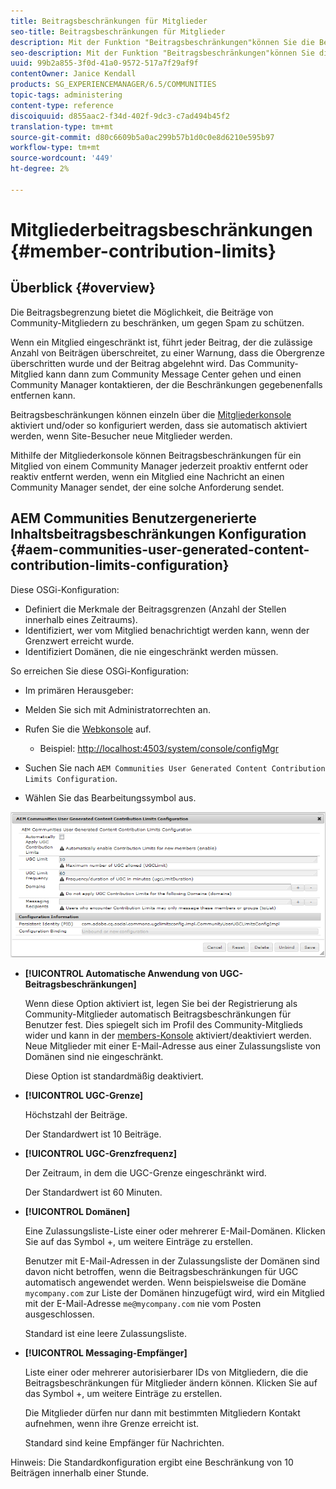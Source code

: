 ```yaml
---
title: Beitragsbeschränkungen für Mitglieder
seo-title: Beitragsbeschränkungen für Mitglieder
description: Mit der Funktion "Beitragsbeschränkungen"können Sie die Beiträge zum Schutz vor Spam einschränken
seo-description: Mit der Funktion "Beitragsbeschränkungen"können Sie die Beiträge zum Schutz vor Spam einschränken
uuid: 99b2a855-3f0d-41a0-9572-517a7f29af9f
contentOwner: Janice Kendall
products: SG_EXPERIENCEMANAGER/6.5/COMMUNITIES
topic-tags: administering
content-type: reference
discoiquuid: d855aac2-f34d-402f-9dc3-c7ad494b45f2
translation-type: tm+mt
source-git-commit: d80c6609b5a0ac299b57b1d0c0e8d6210e595b97
workflow-type: tm+mt
source-wordcount: '449'
ht-degree: 2%

---
```



# Mitgliederbeitragsbeschränkungen {#member-contribution-limits}

## Überblick {#overview}

Die Beitragsbegrenzung bietet die Möglichkeit, die Beiträge von Community-Mitgliedern zu beschränken, um gegen Spam zu schützen.

Wenn ein Mitglied eingeschränkt ist, führt jeder Beitrag, der die zulässige Anzahl von Beiträgen überschreitet, zu einer Warnung, dass die Obergrenze überschritten wurde und der Beitrag abgelehnt wird. Das Community-Mitglied kann dann zum Community Message Center gehen und einen Community Manager kontaktieren, der die Beschränkungen gegebenenfalls entfernen kann.

Beitragsbeschränkungen können einzeln über die [Mitgliederkonsole](members.md) aktiviert und/oder so konfiguriert werden, dass sie automatisch aktiviert werden, wenn Site-Besucher neue Mitglieder werden.

Mithilfe der Mitgliederkonsole können Beitragsbeschränkungen für ein Mitglied von einem Community Manager jederzeit proaktiv entfernt oder reaktiv entfernt werden, wenn ein Mitglied eine Nachricht an einen Community Manager sendet, der eine solche Anforderung sendet.

## AEM Communities Benutzergenerierte Inhaltsbeitragsbeschränkungen Konfiguration {#aem-communities-user-generated-content-contribution-limits-configuration}

Diese OSGi-Konfiguration:

* Definiert die Merkmale der Beitragsgrenzen (Anzahl der Stellen innerhalb eines Zeitraums).
* Identifiziert, wer vom Mitglied benachrichtigt werden kann, wenn der Grenzwert erreicht wurde.
* Identifiziert Domänen, die nie eingeschränkt werden müssen.

So erreichen Sie diese OSGi-Konfiguration:

* Im primären Herausgeber:
* Melden Sie sich mit Administratorrechten an.
* Rufen Sie die [Webkonsole](../../help/sites-deploying/configuring-osgi.md) auf.

   * Beispiel: [http://localhost:4503/system/console/configMgr](http://localhost:4503/system/console/configMgr)

* Suchen Sie nach `AEM Communities User Generated Content Contribution Limits Configuration`.
* Wählen Sie das Bearbeitungssymbol aus.

![configure-limits](assets/configure-limits.png)

* **[!UICONTROL Automatische Anwendung von UGC-Beitragsbeschränkungen]**

   Wenn diese Option aktiviert ist, legen Sie bei der Registrierung als Community-Mitglieder automatisch Beitragsbeschränkungen für Benutzer fest. Dies spiegelt sich im Profil des Community-Mitglieds wider und kann in der [members-Konsole](members.md) aktiviert/deaktiviert werden. Neue Mitglieder mit einer E-Mail-Adresse aus einer Zulassungsliste von Domänen sind nie eingeschränkt.

   Diese Option ist standardmäßig deaktiviert.

* **[!UICONTROL UGC-Grenze]**

   Höchstzahl der Beiträge.

   Der Standardwert ist 10 Beiträge.

* **[!UICONTROL UGC-Grenzfrequenz]**

   Der Zeitraum, in dem die UGC-Grenze eingeschränkt wird.

   Der Standardwert ist 60 Minuten.

* **[!UICONTROL Domänen]**

   Eine Zulassungsliste-Liste einer oder mehrerer E-Mail-Domänen. Klicken Sie auf das Symbol +, um weitere Einträge zu erstellen.

   Benutzer mit E-Mail-Adressen in der Zulassungsliste der Domänen sind davon nicht betroffen, wenn die Beitragsbeschränkungen für UGC automatisch angewendet werden. Wenn beispielsweise die Domäne `mycompany.com` zur Liste der Domänen hinzugefügt wird, wird ein Mitglied mit der E-Mail-Adresse `me@mycompany.com` nie vom Posten ausgeschlossen.

   Standard ist eine leere Zulassungsliste.

* **[!UICONTROL Messaging-Empfänger]**

   Liste einer oder mehrerer autorisierbarer IDs von Mitgliedern, die die Beitragsbeschränkungen für Mitglieder ändern können. Klicken Sie auf das Symbol +, um weitere Einträge zu erstellen.

   Die Mitglieder dürfen nur dann mit bestimmten Mitgliedern Kontakt aufnehmen, wenn ihre Grenze erreicht ist.

   Standard sind keine Empfänger für Nachrichten.

Hinweis: Die Standardkonfiguration ergibt eine Beschränkung von 10 Beiträgen innerhalb einer Stunde.
